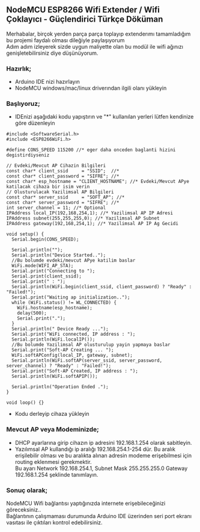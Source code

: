 ## NodeMCU ESP8266 Wifi Extender / Wifi Çoklayıcı - Güçlendirici Türkçe Döküman

Merhabalar, birçok yerden parça parça toplayıp extenderımı tamamladığım bu projemi faydalı olması dileğiyle paylaşıyorum
<br>Adım adım izleyerek sizde uygun maliyette olan bu modül ile wifi ağınızı genişletebilirsiniz diye düşünüyorum.


### Hazırlık;

- Arduino IDE nizi hazırlayın
- NodeMCU windows/mac/linux driverından ilgili olanı yükleyin


### Başlıyoruz;
- IDEnizi aşağıdaki kodu yapıştırın ve "*" kullanılan yerleri lütfen kendinize göre düzenleyin

~~~
#include <SoftwareSerial.h>
#include <ESP8266WiFi.h>

#define CONS_SPEED 115200 //* eger daha onceden baglanti hizini degistirdiyseniz

// Evdeki/Mevcut AP Cihazin Bilgileri
const char* client_ssid     = "SSID";  //*
const char* client_password = "SIFRE"; //*
const char* esp_hostname = "CLIENT_HOSTNAME"; //* Evdeki/Mevcut APye katilacak cihaza bir isim verin
// Olusturulacak Yazilimsal AP Bilgileri
const char* server_ssid     = "SOFT_AP"; //*
const char* server_password = "SIFRE"; //*
int server_channel = 11; //* Optional
IPAddress local_IP(192,168,254,1); //* Yazilimsal AP IP Adresi
IPAddress subnet(255,255,255,0); //* Yazilimsal AP Subnet
IPAddress gateway(192,168,254,1); //* Yazilimsal AP IP Ag Gecidi

void setup() {
  Serial.begin(CONS_SPEED);

  Serial.println("");
  Serial.println("Device Started..");
  //Bu bolumde evdeki/mevcut APye katilim baslar
  WiFi.mode(WIFI_AP_STA);
  Serial.print("Connecting to ");
  Serial.print(client_ssid);
  Serial.print(" : ");
  Serial.println(WiFi.begin(client_ssid, client_password) ? "Ready" : "Failed!");
  Serial.print("Waiting ap initialization..");
  while (WiFi.status() != WL_CONNECTED) {
    WiFi.hostname(esp_hostname);
    delay(500);
    Serial.print(".");
  }
  Serial.println(" Device Ready ...");
  Serial.print("WiFi connected, IP address : ");
  Serial.println(WiFi.localIP());
  //Bu bolumde Yazilimsal AP olusturulup yayin yapmaya baslar
  Serial.print("Soft-AP Creating ... ");
  WiFi.softAPConfig(local_IP, gateway, subnet);
  Serial.println(WiFi.softAP(server_ssid, server_password, server_channel) ? "Ready" : "Failed!");
  Serial.print("Soft-AP Created, IP address : ");
  Serial.println(WiFi.softAPIP());

  Serial.println("Operation Ended .");
}

void loop() {}
~~~

- Kodu derleyip cihaza yükleyin


### Mevcut AP veya Modeminizde;
- DHCP ayarlarına girip cihazın ip adresini 192.168.1.254 olarak sabitleyin.
- Yazılımsal AP kullandığı ip aralığı 192.168.254.1-254 dür. Bu aralık erişilebilir olması ve bu aralıkta alınan adresin modeme erişebilmesi için routing eklenmesi gerekmektir. 
<br>Bu ayarı Network 192.168.254.1, Subnet Mask 255.255.255.0 Gateway 192.168.1.254 şeklinde tanımlayın.


### Sonuç olarak;
NodeMCU Wifi bağlantısı yaptığınızda internete erişebileceğinizi göreceksiniz..
<br>Bağlantının çalışmaması durumunda Arduino IDE üzerinden seri port ekranı vasıtası ile çıktıları kontrol edebilirsiniz.
